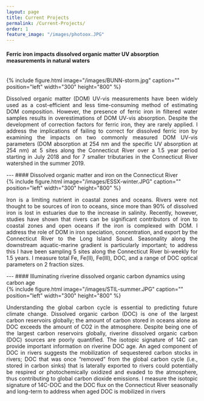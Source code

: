 ```yaml
---
layout: page
title: Current Projects
permalink: /Current-Projects/
order: 1
feature_image: "/images/photoox.JPG"
---
```



#### Ferric iron impacts dissolved organic matter UV absorption measurements in natural waters
<br>
{% include figure.html image="/images/BUNN-storm.jpg" caption="" position="left" width="300" height="800" %}

<p align = "justify">
Dissolved organic matter (DOM) UV-vis measurements have been widely used as a cost-efficient and less time-consuming method of estimating DOM composition. However, the presence of ferric iron in filtered water samples results in overestimations of DOM UV-vis absorption. Despite the development of correction factors for ferric iron, they are rarely applied. I address the implications of failing to correct for dissolved ferric iron by examining the impacts on two commonly measured DOM UV-vis parameters (DOM absorption at 254 nm and the specific UV absorption at 254 nm) at 5 sites along the Connecticut River over a 1.5 year period starting in July 2018 and for 7 smaller tributaries in the Connecticut River watershed in the summer 2019.
</p>
---
#### Dissolved organic matter and iron on the Connecticut River
<br>
{% include figure.html image="/images/ESSX-winter.JPG" caption="" position="left" width="300" height="800" %}
<p align = "justify">
Iron is a limiting nutrient in coastal zones and oceans. Rivers were not thought to be sources of iron to oceans, since more than 90% of dissolved iron is lost in estuaries due to the increase in salinity. Recently, however, studies have shown that rivers can be significant contributors of iron to coastal zones and open oceans if the iron is complexed with DOM. I address the role of DOM in iron speciation, concentration, and export by the Connecticut River to the Long Island Sound. Seasonality along the downstream aquatic-marine gradient is particularly important; to address this I have been sampling 5 sites along the Connecticut River bi-weekly for 1.5 years. I measure total Fe, Fe(II), Fe(III), DOC, and a range of DOC optical parameters on 2 fraction sizes.
</p>
---
#### Illuminating riverine dissolved organic carbon dynamics using carbon age
<br>
{% include figure.html image="/images/STIL-summer.JPG" caption="" position="left" width="300" height="800" %}
<p align = "justify">
Understanding the global carbon cycle is essential to predicting future climate change. Dissolved organic carbon (DOC) is one of the largest carbon reservoirs globally; the amount of carbon stored in oceans alone as DOC exceeds the amount of CO2 in the atmosphere. Despite being one of the largest carbon reservoirs globally, riverine dissolved organic carbon (DOC) sources are poorly quantified. The isotopic signature of 14C can provide important information on riverine DOC age. An aged component of DOC in rivers suggests the mobilization of sequestered carbon stocks in rivers; DOC that was once “removed” from the global carbon cycle (i.e., stored in carbon sinks) that is laterally exported to rivers could potentially be respired or photochemically oxidized and evaded to the atmosphere, thus contributing to global carbon dioxide emissions. I measure the isotopic signature of 14C-DOC and the DOC flux on the Connecticut River seasonally and long-term to address when aged DOC is mobilized in rivers
</p>
